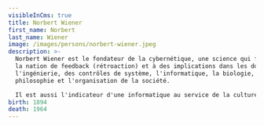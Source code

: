 ```yaml
---
visibleInCms: true
title: Norbert Wiener
first_name: Norbert
last_name: Wiener
image: /images/persons/norbert-wiener.jpeg
description: >-
  Norbert Wiener est le fondateur de la cybernétique, une science qui formalise
  la nation de feedback (rétroaction) et à des implications dans les domaines de
  l'ingénierie, des contrôles de système, l'informatique, la biologie, la
  philosophie et l'organisation de la société. 

  Il est aussi l'indicateur d'une informatique au service de la culture et du savoir, et non pas uniquement guerrière (l'armée étant le principal "client" de l'informatique à ses débuts)
birth: 1894
death: 1964
---
```

